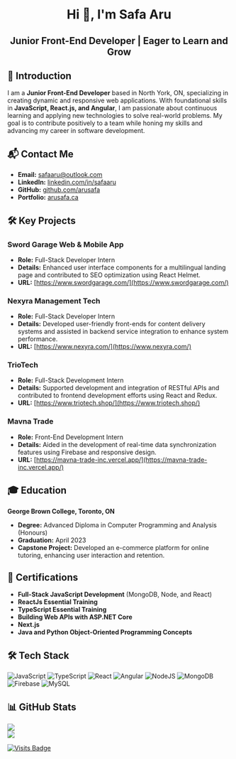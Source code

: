 <h1 align="center">Hi 👋, I'm Safa Aru</h1>
<h2 align="center">Junior Front-End Developer | Eager to Learn and Grow</h2>

## 📝 Introduction

I am a **Junior Front-End Developer** based in North York, ON, specializing in creating dynamic and responsive web applications. With foundational skills in **JavaScript, React.js, and Angular**, I am passionate about continuous learning and applying new technologies to solve real-world problems. My goal is to contribute positively to a team while honing my skills and advancing my career in software development.

## 📬 Contact Me

- **Email:** safaaru@outlook.com
- **LinkedIn:** [linkedin.com/in/safaaru](https://linkedin.com/in/safaaru)
- **GitHub:** [github.com/arusafa](https://github.com/arusafa)
- **Portfolio:** [arusafa.ca](https://www.arusafa.ca)

## 🛠️ Key Projects

### Sword Garage Web & Mobile App
- **Role:** Full-Stack Developer Intern
- **Details:** Enhanced user interface components for a multilingual landing page and contributed to SEO optimization using React Helmet.
- **URL:** [https://www.swordgarage.com/](https://www.swordgarage.com/)

### Nexyra Management Tech
- **Role:** Full-Stack Developer Intern
- **Details:** Developed user-friendly front-ends for content delivery systems and assisted in backend service integration to enhance system performance.
- **URL:** [https://www.nexyra.com/](https://www.nexyra.com/)

### TrioTech
- **Role:** Full-Stack Development Intern
- **Details:** Supported development and integration of RESTful APIs and contributed to frontend development efforts using React and Redux.
- **URL:** [https://www.triotech.shop/](https://www.triotech.shop/)

### Mavna Trade
- **Role:** Front-End Development Intern
- **Details:** Aided in the development of real-time data synchronization features using Firebase and responsive design.
- **URL:** [https://mavna-trade-inc.vercel.app/](https://mavna-trade-inc.vercel.app/)

## 🎓 Education

**George Brown College, Toronto, ON**
- **Degree:** Advanced Diploma in Computer Programming and Analysis (Honours)
- **Graduation:** April 2023
- **Capstone Project:** Developed an e-commerce platform for online tutoring, enhancing user interaction and retention.

## 🏅 Certifications

- **Full-Stack JavaScript Development** (MongoDB, Node, and React)
- **ReactJs Essential Training**
- **TypeScript Essential Training**
- **Building Web APIs with ASP.NET Core**
- **Next.js**
- **Java and Python Object-Oriented Programming Concepts**

## 🛠 Tech Stack

![JavaScript](https://img.shields.io/badge/javascript-%23323330.svg?style=flat-square&logo=javascript&logoColor=%23F7DF1E)
![TypeScript](https://img.shields.io/badge/typescript-%23007ACC.svg?style=flat-square&logo=typescript&logoColor=white)
![React](https://img.shields.io/badge/react-%2320232a.svg?style=flat-square&logo=react&logoColor=%2361DAFB)
![Angular](https://img.shields.io/badge/angular-%23E23237.svg?style=flat-square&logo=angular&logoColor=white)
![NodeJS](https://img.shields.io/badge/node.js-6DA55F?style=flat-square&logo=node.js&logoColor=white)
![MongoDB](https://img.shields.io/badge/MongoDB-%234ea94b.svg?style=flat-square&logo=mongodb&logoColor=white)
![Firebase](https://img.shields.io/badge/firebase-%23039BE5.svg?style=flat-square&logo=firebase)
![MySQL](https://img.shields.io/badge/mysql-%2300000f.svg?style=flat-square&logo=mysql&logoColor=white)

## 📊 GitHub Stats

![](https://github-readme-streak-stats.herokuapp.com/?user=arusafa&theme=light&hide_border=true)<br/>
![](https://github-readme-stats.vercel.app/api/top-langs/?username=arusafa&theme=light&hide_border=true&include_all_commits=true&count_private=true&layout=compact)

<!-- Visit Count -->
[![Visits Badge](https://badges.pufler.dev/visits/arusafa/arusafa)](https://badges.pufler.dev)

<!-- This README was updated using Markdown -->
